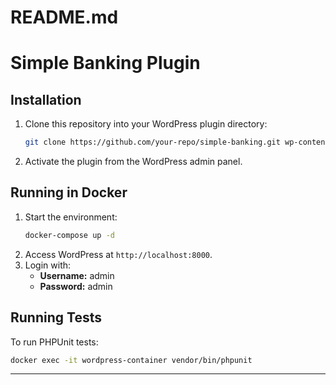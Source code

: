 # README.md

# Simple Banking Plugin

## Installation

1. Clone this repository into your WordPress plugin directory:
   ```sh
   git clone https://github.com/your-repo/simple-banking.git wp-content/plugins/simple-banking
   ```
2. Activate the plugin from the WordPress admin panel.

## Running in Docker

1. Start the environment:
   ```sh
   docker-compose up -d
   ```
2. Access WordPress at `http://localhost:8000`.
3. Login with:
   - **Username:** admin
   - **Password:** admin

## Running Tests

To run PHPUnit tests:

```sh
docker exec -it wordpress-container vendor/bin/phpunit
```

---

